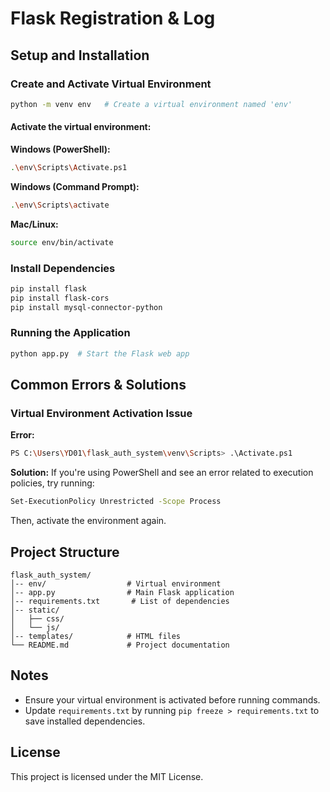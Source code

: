 # Flask Registration & Log

## Setup and Installation

### Create and Activate Virtual Environment
```sh
python -m venv env   # Create a virtual environment named 'env'
```
#### Activate the virtual environment:
**Windows (PowerShell):**
```sh
.\env\Scripts\Activate.ps1
```
**Windows (Command Prompt):**
```sh
.\env\Scripts\activate
```
**Mac/Linux:**
```sh
source env/bin/activate
```

### Install Dependencies
```sh
pip install flask
pip install flask-cors
pip install mysql-connector-python
```

### Running the Application
```sh
python app.py  # Start the Flask web app
```

## Common Errors & Solutions

### Virtual Environment Activation Issue
**Error:**
```sh
PS C:\Users\YD01\flask_auth_system\venv\Scripts> .\Activate.ps1
```
**Solution:**
If you're using PowerShell and see an error related to execution policies, try running:
```sh
Set-ExecutionPolicy Unrestricted -Scope Process
```
Then, activate the environment again.

## Project Structure
```
flask_auth_system/
│-- env/                  # Virtual environment
│-- app.py                # Main Flask application
│-- requirements.txt       # List of dependencies
│-- static/               
│   ├── css/              
│   └── js/              
│-- templates/            # HTML files
└── README.md             # Project documentation
```

## Notes
- Ensure your virtual environment is activated before running commands.
- Update `requirements.txt` by running `pip freeze > requirements.txt` to save installed dependencies.

## License
This project is licensed under the MIT License.

